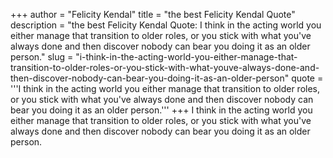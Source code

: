 +++
author = "Felicity Kendal"
title = "the best Felicity Kendal Quote"
description = "the best Felicity Kendal Quote: I think in the acting world you either manage that transition to older roles, or you stick with what you've always done and then discover nobody can bear you doing it as an older person."
slug = "i-think-in-the-acting-world-you-either-manage-that-transition-to-older-roles-or-you-stick-with-what-youve-always-done-and-then-discover-nobody-can-bear-you-doing-it-as-an-older-person"
quote = '''I think in the acting world you either manage that transition to older roles, or you stick with what you've always done and then discover nobody can bear you doing it as an older person.'''
+++
I think in the acting world you either manage that transition to older roles, or you stick with what you've always done and then discover nobody can bear you doing it as an older person.

